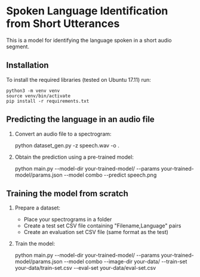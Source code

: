 # Spoken Language Identification from Short Utterances

This is a model for identifying the language spoken in a short audio segment.

## Installation

To install the required libraries (tested on Ubuntu 17.11) run:

    python3 -m venv venv
    source venv/bin/activate
    pip install -r requirements.txt

## Predicting the language in an audio file

1. Convert an audio file to a spectrogram:

    python dataset_gen.py -z speech.wav -o .

1. Obtain the prediction using a pre-trained model:

    python main.py --model-dir your-trained-model/ --params your-trained-model/params.json --model combo --predict speech.png

## Training the model from scratch

1. Prepare a dataset:
   - Place your spectrograms in a folder
   - Create a test set CSV file containing "Filename,Language" pairs
   - Create an evaluation set CSV file (same format as the test)

1. Train the model:

    python main.py --model-dir your-trained-model/ --params your-trained-model/params.json --model combo --image-dir your-data/ --train-set your-data/train-set.csv --eval-set your-data/eval-set.csv
